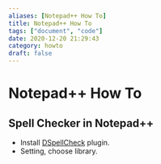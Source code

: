 ```yaml
---
aliases: [Notepad++ How To]
title: Notepad++ How To
tags: ["document", "code"]
date: 2020-12-20 21:29:43
category: howto
draft: false
---
```


# Notepad++ How To

## Spell Checker in Notepad++

- Install [DSpellCheck](https://github.com/Predelnik/DSpellCheck/releases) plugin.
- Setting, choose library.
